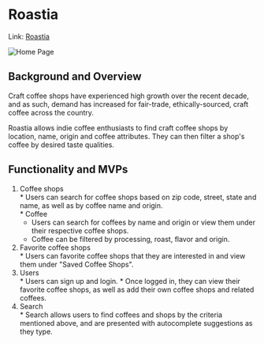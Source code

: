 # Roastia

Link: [Roastia](https://roastia.herokuapp.com)

![Home Page](https://roastia.s3.us-east-2.amazonaws.com/Animated+GIF-downsized_large.gif)

## Background and Overview 
  Craft coffee shops have experienced high growth over the recent decade,
  and as such, demand has increased for fair-trade, ethically-sourced,
  craft coffee across the country.

  Roastia allows indie coffee enthusiasts to find craft coffee shops
  by location, name, origin and coffee attributes. They can then filter a shop's coffee by desired taste qualities.

## Functionality and MVPs  
  1. Coffee shops  
    * Users can search for coffee shops based on zip code, street, state and name, as well as by coffee name and origin.  
    * Coffee  
      * Users can search for coffees by name and origin or view them under their respective coffee shops.  
      * Coffee can be filtered by processing, roast, flavor and origin.  
  2. Favorite coffee shops  
    * Users can favorite coffee shops that they are interested in and view them under "Saved Coffee Shops".  
  3. Users  
    * Users can sign up and login.
    * Once logged in, they can view their favorite coffee shops, as well as add their own coffee shops and related coffees. 
  4. Search  
    * Search allows users to find coffees and shops by the criteria mentioned above, and are presented with autocomplete suggestions as they type.  